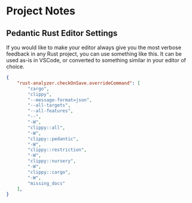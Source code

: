 # Project Notes

## Pedantic Rust Editor Settings
If you would like to make your editor always give you the most verbose feedback in any Rust project, you can use something like this. It can be used as-is in VSCode, or converted to something similar in your editor of choice.

```json
{
    "rust-analyzer.checkOnSave.overrideCommand": [
        "cargo",
        "clippy",
        "--message-format=json",
        "--all-targets",
        "--all-features",
        "--",
        "-W",
        "clippy::all",
        "-W",
        "clippy::pedantic",
        "-W",
        "clippy::restriction",
        "-W",
        "clippy::nursery",
        "-W",
        "clippy::cargo",
        "-W",
        "missing_docs"
    ],
}
```
